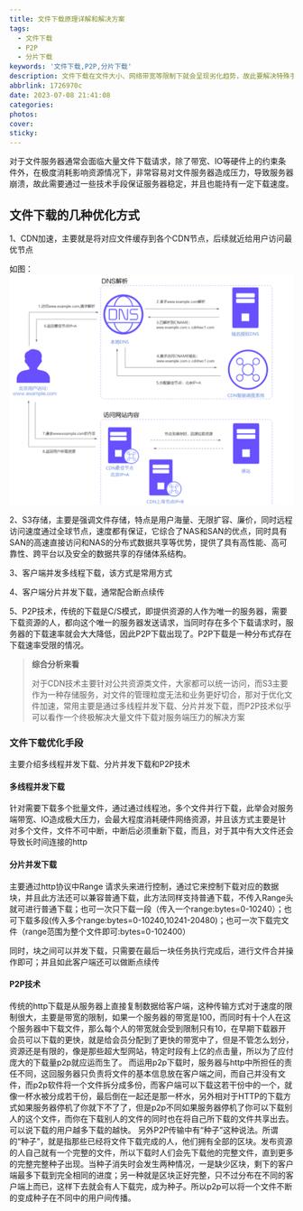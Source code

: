 ```yaml
---
title: 文件下载原理详解和解决方案
tags:
  - 文件下载
  - P2P
  - 分片下载
keywords: '文件下载,P2P,分片下载'
description: 文件下载在文件大小、网络带宽等限制下就会呈现劣化趋势，故此要解决特殊手段解决
abbrlink: 1726970c
date: 2023-07-08 21:41:08
categories:
photos:
cover:
sticky:
---
```


对于文件服务器通常会面临大量文件下载请求，除了带宽、IO等硬件上的约束条件外，在极度消耗影响资源情况下，非常容易对文件服务器造成压力，导致服务器崩溃，故此需要通过一些技术手段保证服务器稳定，并且也能持有一定下载速度。

<!-- more -->

## 文件下载的几种优化方式



1、CDN加速，主要就是将对应文件缓存到各个CDN节点，后续就近给用户访问最优节点

如图：![CDN示意图](20230708/image-20230708215634360.png)



2、S3存储，主要是强调文件存储，特点是用户海量、无限扩容、廉价，同时远程访问速度通过全球节点，速度都有保证，它综合了NAS和SAN的优点，同时具有SAN的高速直接访问和NAS的分布式数据共享等优势，提供了具有高性能、高可靠性、跨平台以及安全的数据共享的存储体系结构。

3、客户端并发多线程下载，该方式是常用方式

4、客户端分片并发下载，通常配合断点续传

5、P2P技术，传统的下载是C/S模式，即提供资源的人作为唯一的服务器，需要下载资源的人，都向这个唯一的服务器发送请求，当同时存在多个下载请求时，服务器的下载速率就会大大降低，因此P2P下载出现了。P2P下载是一种分布式存在下载速率受限的情况。

>  **综合分析来看**
>
> 对于CDN技术主要针对公共资源类文件，大家都可以统一访问，而S3主要作为一种存储服务，对文件的管理粒度无法和业务更好切合，那对于优化文件加速，常用主要是通过多线程并发下载、分片并发下载，而P2P技术似乎可以看作一个终极解决大量文件下载对服务端压力的解决方案

### 文件下载优化手段

主要介绍多线程并发下载、分片并发下载和P2P技术

#### 多线程并发下载

针对需要下载多个批量文件，通过通过线程池，多个文件并行下载，此举会对服务端带宽、IO造成极大压力，会最大程度消耗硬件网络资源，并且该方式主要是针对多个文件，文件不可中断，中断后必须重新下载，而且，对于其中有大文件还会导致长时间连接的http

#### 分片并发下载

主要通过http协议中Range 请求头来进行控制，通过它来控制下载对应的数据块，并且此方法还可以兼容普通下载，此方法同样支持普通下载，不传入Range头就可进行普通下载；也可一次只下载一段（传入一个range:bytes=0-10240）；也可下载多段(传入多个range:bytes=0-10240,10241-20480)；也可一次下载完文件（range范围为整个文件即可:bytes=0-102400）

同时，块之间可以并发下载，只需要在最后一块任务执行完成后，进行文件合并操作即可；并且如此客户端还可以做断点续传

#### P2P技术

传统的http下载是从服务器上直接复制数据给客户端，这种传输方式对于速度的限制很大，主要是带宽的限制，如果一个服务器的带宽是100，而同时有十个人在这个服务器中下载文件，那么每个人的带宽就会受到限制只有10，在早期下载器开会员可以下载的更快，就是给会员分配到了更快的带宽中了，但是不管怎么划分，资源还是有限的，像是那些超大型网站，特定时段有上亿的点击量，所以为了应付庞大的下载量p2p就应运而生了。
而运用p2p下载时，服务器与http中所担任的责任不同，这回服务器只负责将文件的基本信息放在客户端之间，而自己并没有文件，而p2p软件将一个文件拆分成多份，而客户端可以下载这若干份中的一个，就像一杯水被分成若干份，最后倒在一起还是那一杯水，另外相对于HTTP的下载方式如果服务器停机了你就下不了了，但是p2p不同如果服务器停机了你可以下载别人的这个文件，而你在下载别人的文件的同时也在将自己所下载的文件共享出去。可以说下载的用户越多下载的越快。
另外P2P传输中有“种子”这种说法。所谓的“种子”，就是指那些已经将文件下载完成的人，他们拥有全部的区块。发布资源的人自己就有一个完整的文件，所以下载时人们会先下载他的完整文件，直到更多的完整完整种子出现。当种子消失时会发生两种情况，一是缺少区块，剩下的客户端最多下载到完全相同的进度；另一种就是区块正好完整，只不过分布在不同的客户端上而已，这样下去就会有人下载完，成为种子。所以p2p可以将一个文件不断的变成种子在不同中的用户间传播。


